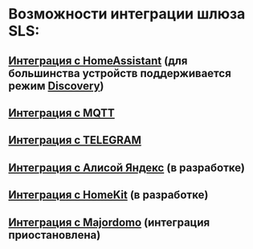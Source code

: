 # Возможности интеграции шлюза SLS:

## [Интеграция с HomeAssistant](/int_has_rus.md) (для большинства устройств поддерживается режим [Discovery](https://www.home-assistant.io/integrations/discovery/))

## [Интеграция с MQTT](/mqtt_rus.md)

## [Интеграция с TELEGRAM](/telegram_rus.md)

## [Интеграция с Алисой Яндекс](/int_yandex_rus.md)  (в разработке)

## [Интеграция с HomeKit](/int_homekit_rus.md)  (в разработке)

## [Интеграция с Majordomo](/int_majordomo_rus.md) (интеграция приостановлена)
